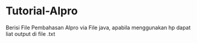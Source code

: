 # Tutorial-Alpro
Berisi File Pembahasan Alpro via File java, apabila menggunakan hp dapat liat output di file .txt
